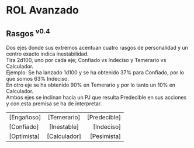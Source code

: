 # ROL Avanzado
## Rasgos <sup>v0.4</sup>

Dos ejes donde sus extremos acentuan cuatro rasgos de personalidad y un centro exacto indica inestabilidad.  
Tira 2d100, uno por cada eje; Confiado vs Indeciso y Temerario vs Calculador.  
Ejemplo: Se ha lanzado 1d100 y se ha obtenido 37% para Confiado, por lo que somos 63% Indeciso.  
En otro eje se ha obtenido 90% en Temerario y por lo tanto un 10% en Calculador.  
Ambos ejes se inclinan hacia un PJ que resulta Predecible en sus acciones y con esta premisa se ha de interpretar.

|             |              |              |
| ----------- | :----------: | -----------: |
| [Engañoso]  | [Temerario]  | [Predecible] |
| [Confiado]  | [Inestable]  | [Indeciso]   |
| [Optimista] | [Calculador] | [Pesimista]  |